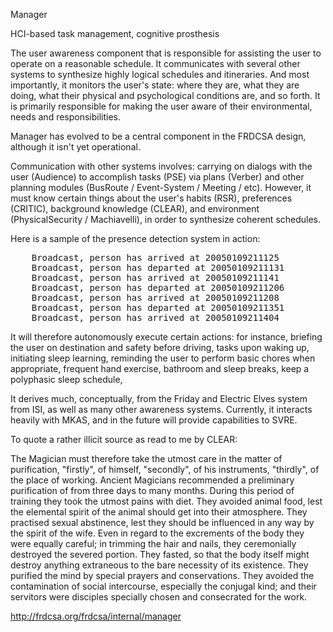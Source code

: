 Manager

HCI-based task management, cognitive prosthesis

The user awareness component that is responsible for assisting the
user to operate on a reasonable schedule.  It communicates with
several other systems to synthesize highly logical schedules and
itineraries.  And most importantly, it monitors the user's state:
where they are, what they are doing, what their physical and
psychological conditions are, and so forth.  It is primarily
responsible for making the user aware of their environmental, needs
and responsibilities.


Manager has evolved to be a central component in the FRDCSA design,
although it isn't yet operational.

Communication with other systems involves: carrying on dialogs with
the user (Audience) to accomplish tasks (PSE) via plans (Verber) and
other planning modules (BusRoute / Event-System / Meeting / etc).
However, it must know certain things about the user's habits (RSR),
preferences (CRITIC), background knowledge (CLEAR), and environment
(PhysicalSecurity / Machiavelli), in order to synthesize coherent
schedules.

Here is a sample of the presence detection system in action:
<pre>
	Broadcast, person has arrived at 20050109211125
	Broadcast, person has departed at 20050109211131
	Broadcast, person has arrived at 20050109211141
	Broadcast, person has departed at 20050109211206
	Broadcast, person has arrived at 20050109211208
	Broadcast, person has departed at 20050109211351
	Broadcast, person has arrived at 20050109211404
</pre>

It will therefore autonomously execute certain actions: for instance,
briefing the user on destination and safety before driving, tasks upon
waking up, initiating sleep learning, reminding the user to perform
basic chores when appropriate, frequent hand exercise, bathroom and
sleep breaks, keep a polyphasic sleep schedule,

It derives much, conceptually, from the Friday and Electric Elves
system from ISI, as well as many other awareness systems.  Currently,
it interacts heavily with MKAS, and in the future will provide
capabilities to SVRE.

To quote a rather illicit source as read to me by CLEAR:

The Magician must therefore take the utmost care in the matter of
purification, "firstly", of himself, "secondly", of his instruments,
"thirdly", of the place of working.  Ancient Magicians recommended a
preliminary purification of from three days to many months.  During
this period of training they took the utmost pains with diet.  They
avoided animal food, lest the elemental spirit of the animal should
get into their atmosphere.  They practised sexual abstinence, lest
they should be influenced in any way by the spirit of the wife.  Even
in regard to the excrements of the body they were equally careful; in
trimming the hair and nails, they ceremonially destroyed the severed
portion.  They fasted, so that the body itself might destroy anything
extraneous to the bare necessity of its existence.  They purified the
mind by special prayers and conservations.  They avoided the
contamination of social intercourse, especially the conjugal kind; and
their servitors were disciples specially chosen and consecrated for
the work.

http://frdcsa.org/frdcsa/internal/manager
